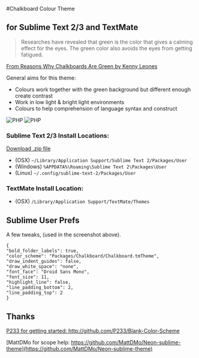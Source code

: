 #Chalkboard Colour Theme

## for Sublime Text 2/3 and TextMate

> Researches have revealed that green is the color that gives a calming effect for the eyes. The green color also avoids the eyes from getting fatigued.

[From Reasons Why Chalkboards Are Green by Kenny Leones](http://belcorpinternational.com/greenblog/?p=1964)

General aims for this theme:

* Colours work together with the green background but different enough create contrast
* Work in low light & bright light environments
* Colours to help comprehension of language syntax and construct

![PHP](https://github.com/henryallsuch/Chalkboard/raw/master/images/php.png)
![PHP](https://github.com/henryallsuch/Chalkboard/raw/master/images/javascript.png)

### Sublime Text 2/3 Install Locations:

[Download .zip file](https://github.com/henryallsuch/chalkboard/archive/master.zip)

* (OSX) `~/Library/Application Support/Sublime Text 2/Packages/User` 
* (Windows) `%APPDATA%\Roaming\Sublime Text 2\Packages\User` 
* (Linux) `~/.config/sublime-text-2/Packages/User`

### TextMate Install Location:
    
* (OSX) `/Library/Application Support/TextMate/Themes`

## Sublime User Prefs

A few tweaks, (used in the screenshot above).

    {
    "bold_folder_labels": true,
    "color_scheme": "Packages/Chalkboard/Chalkboard.tmTheme",
    "draw_indent_guides": false,
    "draw_white_space": "none",
    "font_face": "Droid Sans Mono",
    "font_size": 11,
    "highlight_line": false,
    "line_padding_bottom": 2,
    "line_padding_top": 2
    }
    
## Thanks

[P233 for getting started: http://github.com/P233/Blank-Color-Scheme ](http://github.com/P233/Blank-Color-Scheme)

[MattDMo for scope help: https://github.com/MattDMo/Neon-sublime-theme](https://github.com/MattDMo/Neon-sublime-theme)
